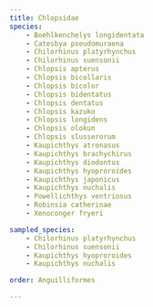 ```yaml
---
title: Chlopsidae
species:
    - Boehlkenchelys longidentata
    - Catesbya pseudomuraena
    - Chilorhinus platyrhynchus
    - Chilorhinus suensonii
    - Chlopsis apterus
    - Chlopsis bicollaris
    - Chlopsis bicolor
    - Chlopsis bidentatus
    - Chlopsis dentatus
    - Chlopsis kazuko
    - Chlopsis longidens
    - Chlopsis olokun
    - Chlopsis slusserorum
    - Kaupichthys atronasus
    - Kaupichthys brachychirus
    - Kaupichthys diodontus
    - Kaupichthys hyoproroides
    - Kaupichthys japonicus
    - Kaupichthys nuchalis
    - Powellichthys ventriosus
    - Robinsia catherinae
    - Xenoconger fryeri

sampled_species:
    - Chilorhinus platyrhynchus
    - Chilorhinus suensonii
    - Kaupichthys hyoproroides
    - Kaupichthys nuchalis

order: Anguilliformes

---
```

